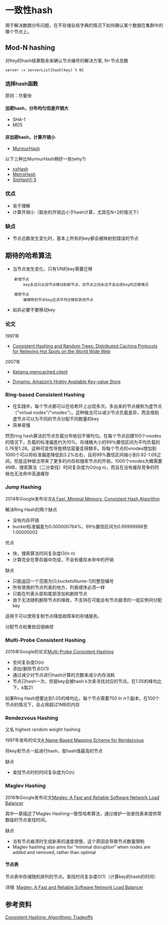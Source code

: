 # 一致性hash

用于解决数据分布问题，在不存储全局字典的情况下如何确认某个数据在集群中的哪个节点上。

## Mod-N hashing

对Key的hash结果取余来确认节点编号的解决方案, N=节点总数

```
server := serverList[hash(key) % N]
```

###  选择hash函数

原则：尽量快

#### 加密hash，分布均匀但是开销大
* SHA-1
* MD5

#### 非加密hash，计算开销小

* [MurmurHash](https://en.wikipedia.org/wiki/MurmurHash)

以下三种比MurmurHash稍好一些(why?)
* [xxHash](https://github.com/cespare/xxhash)
* [MetroHash](https://github.com/dgryski/go-metro)
* [SipHash1-3](https://github.com/dgryski/go-sip13)

### 优点

* 易于理解
* 计算开销小（取余的开销远小于hash计算，尤其在N=2的情况下）
### 缺点

* 节点总数发生变化时，基本上所有的key都会被映射到错误的节点

## 期待的哈希算法

* 当节点发生变化，只有1/N的key需要迁移
```
    新增节点
        key永远只从旧节点移动到新节点，旧节点之间永远不会出现key的迁移情况

    移除节点
        被移除的节点key应该平均迁移到其他节点
```
    
* 如非必要不要移动key

### 论文

1997年
* [Consistent Hashing and Random Trees: Distributed Caching Protocols for Relieving Hot Spots on the World Wide Web](https://www.akamai.com/es/es/multimedia/documents/technical-publication/consistent-hashing-and-random-trees-distributed-caching-protocols-for-relieving-hot-spots-on-the-world-wide-web-technical-publication.pdf)

2007年
* [Ketama memcached client](https://www.last.fm/user/RJ/journal/2007/04/10/rz_libketama_-_a_consistent_hashing_algo_for_memcache_clients)

* [Dynamo: Amazon’s Highly Available Key-value Store](https://www.allthingsdistributed.com/files/amazon-dynamo-sosp2007.pdf)

### Ring-based Consistent Hashing

* 在实践中，每个节点都可以在哈希环上出现多次。多出来的节点被称为虚节点（"virtual nodes"/"vnodes"）。这种做法可以减少节点负载差异，而且借助虚节点可以为不同的节点分配不同数量的key
* 简单易懂

然而ring hash算法的节点负载分布依旧不够均匀。在每个节点创建100个vnodes的情况下，负载的标准偏差约为10%。存储桶大小的99％置信区间为平均负载的0.76至1.28。这种可变性导致预估容量变得棘手。将每个节点的vnodes增加到1000个可以将标准偏差降低到3.2%左右，且将99%置信区间缩小到0.92-1.09之间。但是这种做法带来了更多的内存和搜索节点的开销，1000个vnodes大概需要4MB，搜索算法（二分查找）时间复杂度为O(log n)，而且在没有缓存竞争的时候也无法命中高速缓存


### Jump Hashing

2014年Google发布论文[A Fast, Minimal Memory, Consistent Hash Algorithm](https://arxiv.org/abs/1406.2294)

解决Ring Hash的两个缺点
* 没有内存开销
* bucket标准偏差为0.000000764%，99％置信区间为0.99999998至1.00000002

优点
* 快，搜索算法时间复杂度O(ln n)
* 计算完全在寄存器中完成，不会有缓存未命中的开销

缺点
* 只能返回一个范围为[0,bucketsNume-1]的整型编号
* 所有使用的节点列表的地方，列表顺序必须一样
* 只能在列表头部和尾部添加和删除节点
* 由于无法随机删除节点的缘故，不支持在可能会有节点崩溃的一组实例间分配key

适用于可以使用复制节点降低故障率的存储服务。

分配节点权重依旧很麻烦

### Multi-Probe Consistent Hashing

2015年Google的论文[Multi-Probe Consistent Hashing](https://arxiv.org/abs/1505.00062)

* 空间复杂度O(n)
* 添加/删除节点O(1)
* 通过减少对节点进行hash计算的次数来减少内存消耗
* 节点只hash一次，但是key会被hash k次来寻找对应的节点。在1.05的峰均比下，k取21

如果Ring Hash想要达到1.05的峰均比，每个节点需要700 ln n个副本。在100个节点的情况下，会占用超过1MB的内存

### Rendezvous Hashing

又名 highest random weight hashing

1997年发布的论文[A Name-Based Mapping Scheme for Rendezvous](https://www.eecs.umich.edu/techreports/cse/96/CSE-TR-316-96.pdf)

将key和节点一起进行hash，取hash值最高的节点

缺点

* 查找节点时的时间复杂度为O(n)

### Maglev Hashing

2016年Google发布论文[Maglev: A Fast and Reliable Software Network Load Balancer](https://research.google/pubs/pub44824/)

其中一章描述了Maglev Hashing一致性哈希算法，通过维护一张查找表来提供常数级的节点查找时间。

缺点

* 当有节点崩溃时生成新表的速度很慢，这个原因会导致节点数量限制
* Maglev hashing also aims for “minimal disruption” when nodes are added and removed, rather than optimal

#### 节点表

节点表中存储随机排列的节点。查找时间复杂度O(1)（计算key的hash的时间）

详细: [Maglev: A Fast and Reliable Software Network Load Balancer](https://blog.acolyer.org/2016/03/21/maglev-a-fast-and-reliable-software-network-load-balancer/)



## 参考资料

[Consistent Hashing: Algorithmic Tradeoffs](https://medium.com/@dgryski/consistent-hashing-algorithmic-tradeoffs-ef6b8e2fcae8)